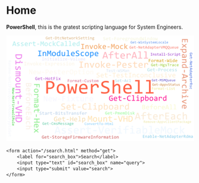 # Home

**PowerShell**, this is the gratest scripting language for System Engineers.

![My helpful screenshot](/assets/words.png)


	<form action="/search.html" method="get">
		<label for="search_box">Search</label>
		<input type="text" id="search_box" name="query">
		<input type="submit" value="search">
	</form>